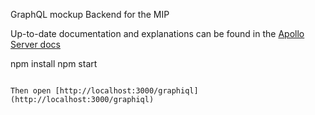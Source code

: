 GraphQL mockup Backend for the MIP

Up-to-date documentation and explanations can be found in the [Apollo Server docs](https://www.apollographql.com/docs/apollo-server/)

npm install
npm start
```

Then open [http://localhost:3000/graphiql](http://localhost:3000/graphiql)
